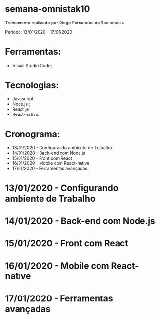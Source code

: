 # semana-omnistak10
Treinamento realizado por Diego Fernandes da Rocketseat.

Período: 13/01/2020 - 17/01/2020

# Ferramentas: 
* Visual Studio Code; 

# Tecnologias: 
* Javascript;
* Node.js ;
* React ;e 
* React-native.

# Cronograma:
* 13/01/2020 - Configurando ambiente de Trabalho.
* 14/01/2020 - Back-end com Node.js
* 15/01/2020 - Front com React
* 16/01/2020 - Mobile com React-native
* 17/01/2020 - Ferramentas avançadas

# 13/01/2020 - Configurando ambiente de Trabalho

# 14/01/2020 - Back-end com Node.js

# 15/01/2020 - Front com React

# 16/01/2020 - Mobile com React-native

# 17/01/2020 - Ferramentas avançadas
